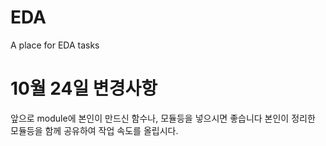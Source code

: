 # EDA
A place for EDA tasks


# 10월 24일 변경사항
  앞으로 module에 본인이 만드신 함수나, 모듈등을 넣으시면 좋습니다
  본인이 정리한 모듈등을 함께 공유하여 작업 속도를 올립시다.
